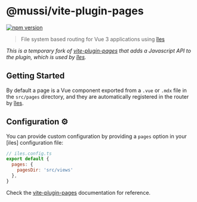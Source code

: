 # @mussi/vite-plugin-pages

[![npm version](https://badgen.net/npm/v/@mussi/vite-plugin-pages)](https://www.npmjs.com/package/@mussi/vite-plugin-pages)

[îles]: https://github.com/ElMassimo/iles
[vite-plugin-pages]: https://github.com/hannoeru/vite-plugin-pages

> File system based routing for Vue 3 applications using
> [îles]

_This is a temporary fork of [vite-plugin-pages] that adds a Javascript API to the plugin, which is used by [îles]._

## Getting Started

By default a page is a Vue component exported from a `.vue` or `.mdx` file in the
`src/pages` directory, and they are automatically registered in the router by [îles].

## Configuration ⚙️

You can provide custom configuration by providing a `pages` option in your [iles] configuration file:

```js
// iles.config.ts
export default {
  pages: {
    pagesDir: 'src/views'
  },
}
```

Check the [vite-plugin-pages] documentation for reference.
